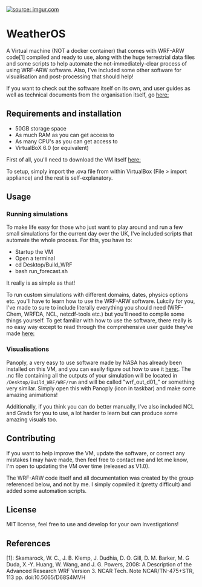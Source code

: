 <a href="https://imgur.com/8l69u7w"><img src="https://i.imgur.com/SzJJ5oF.png" title="source: imgur.com" /></a>

# WeatherOS

A Virtual machine (NOT a docker container) that comes with WRF-ARW code[1] compiled and ready to use, along with the huge terrestrial data files and some scripts to help automate the not-immediately-clear process of using WRF-ARW software. Also, I've included some other software for visualisation and post-processing that should help!

If you want to check out the software itself on its own, and user guides as well as technical documents from the organisation itself, go <a href="http://www2.mmm.ucar.edu/wrf/users/">here:</a>

## Requirements and installation ##
- 50GB storage space
- As much RAM as you can get access to 
- As many CPU's as you can get access to
- VirtualBoX 6.0 (or equivalent)

First of all, you'll need to download the VM itself <a href="https://drive.google.com/file/d/18z2hPCsAJHmfv7r1AOwa7DZt1t8BzjXt/view?usp=sharing">here:</a>

To setup, simply import the .ova file from within VirtualBox (File > import appliance) and the rest is self-explanatory. 

## Usage ##

### Running simulations ###
To make life easy for those who just want to play around and run a few small simulations for the current day over the UK, I've included scripts that automate the whole process. For this, you have to:
- Startup the VM
- Open a terminal
- cd Desktop/Build_WRF
- bash run_forecast.sh

It really is as simple as that!

To run custom simulations with different domains, dates, physics options etc. you'll have to learn how to use the WRF-ARW software. Lukcily for you, I've made to sure to include literally everything you should need (WRF-Chem, WRFDA, NCL, netcdf-tools etc.) but you'll need to compile some things yourself. To get familiar with how to use the software, there really is no easy way except to read through the comprehensive user guide they've made <a href="http://www2.mmm.ucar.edu/wrf/users/docs/user_guide_v4/v4.0/contents.html">here:</a>

### Visualisations ###
Panoply, a very easy to use software made by NASA has already been installed on this VM, and you can easily figure out how to use it <a href="https://www.giss.nasa.gov/tools/panoply/">here:</a>. The .nc file containing all the outputs of your simulation will be located in ```/Desktop/Build_WRF/WRF/run``` and will be called "wrf_out_d01_<date>" or something very similar. Simply open this with Panoply (icon in taskbar) and make some amazing animations!
  
Additionally, if you think you can do better manually, I've also included NCL and Grads for you to use, a lot harder to learn but can produce some amazing visuals too.


## Contributing ##
If you want to help improve the VM, update the software, or correct any mistakes I may have made, then feel free to contact me and let me know, I'm open to updating the VM over time (released as V1.0). 

The WRF-ARW code itself and all documentation was created by the group referenced below, and not by me. I simply copmiled it (pretty difficult) and added some automation scripts. 

## License ##

MIT license, feel free to use and develop for your own investigations!

## References ##
[1]: Skamarock, W. C., J. B. Klemp, J. Dudhia, D. O. Gill, D. M. Barker, M. G Duda, X.-Y. Huang, W. Wang, and J. G. Powers, 2008: A Description of the Advanced Research WRF Version 3. NCAR Tech. Note NCAR/TN-475+STR, 113 pp.
doi:10.5065/D68S4MVH
